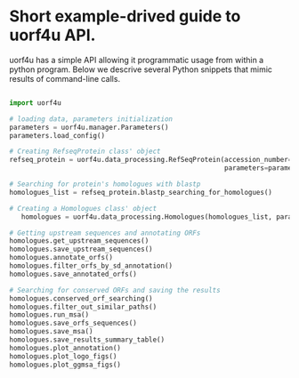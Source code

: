 # Short example-drived guide to uorf4u API.  

uorf4u has a simple API allowing it programmatic usage from within a python program. Below we descrive several Python snippets that mimic results of command-line calls.

```python

import uorf4u

# loading data, parameters initialization
parameters = uorf4u.manager.Parameters()
parameters.load_config()

# Creating RefseqProtein class' object
refseq_protein = uorf4u.data_processing.RefSeqProtein(accession_number="#accession number",
                                                      parameters=parameters)

# Searching for protein's homologues with blastp
homologues_list = refseq_protein.blastp_searching_for_homologues()

# Creating a Homologues class' object
   homologues = uorf4u.data_processing.Homologues(homologues_list, parameters)

# Getting upstream sequences and annotating ORFs
homologues.get_upstream_sequences()
homologues.save_upstream_sequences()
homologues.annotate_orfs()
homologues.filter_orfs_by_sd_annotation()  
homologues.save_annotated_orfs()

# Searching for conserved ORFs and saving the results
homologues.conserved_orf_searching()
homologues.filter_out_similar_paths()
homologues.run_msa()
homologues.save_orfs_sequences()
homologues.save_msa()
homologues.save_results_summary_table()
homologues.plot_annotation()
homologues.plot_logo_figs()
homologues.plot_ggmsa_figs()

```
